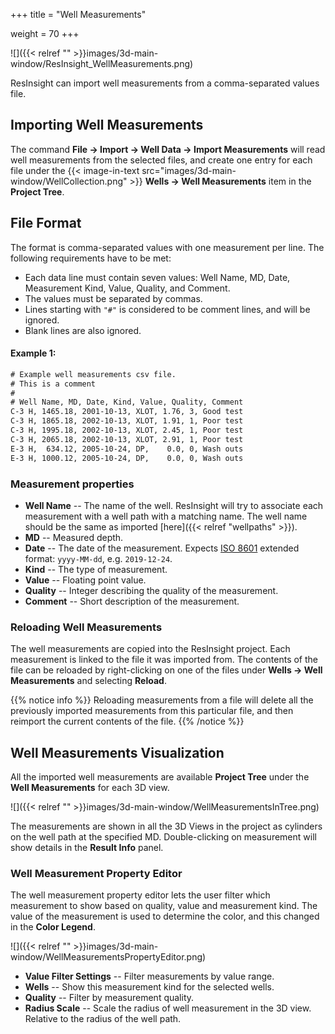 +++
title = "Well Measurements"

weight = 70
+++

![]({{< relref "" >}}images/3d-main-window/ResInsight_WellMeasurements.png)

ResInsight can import well measurements from a comma-separated values file. 

## Importing Well Measurements

The command **File -> Import -> Well Data -> Import Measurements** will read well measurements from the selected files, and create one entry for each file under the {{< image-in-text src="images/3d-main-window/WellCollection.png" >}} **Wells -> Well Measurements** item in the **Project Tree**. 


## File Format

The format is comma-separated values with one measurement per line. The following requirements have to be met:

- Each data line must contain seven values: Well Name, MD, Date, Measurement Kind, Value, Quality, and Comment.
- The values must be separated by commas.
- Lines starting with `"#"` is considered to be comment lines, and will be ignored.
- Blank lines are also ignored.

#### Example 1:

```txt
# Example well measurements csv file.
# This is a comment
#
# Well Name, MD, Date, Kind, Value, Quality, Comment
C-3 H, 1465.18, 2001-10-13, XLOT, 1.76, 3, Good test
C-3 H, 1865.18, 2002-10-13, XLOT, 1.91, 1, Poor test
C-3 H, 1995.18, 2002-10-13, XLOT, 2.45, 1, Poor test
C-3 H, 2065.18, 2002-10-13, XLOT, 2.91, 1, Poor test
E-3 H,  634.12, 2005-10-24, DP,    0.0, 0, Wash outs
E-3 H, 1000.12, 2005-10-24, DP,    0.0, 0, Wash outs
```
    
### Measurement properties

- **Well Name** -- The name of the well. ResInsight will try to associate each measurement with a well path with a matching name. The well name should be the same as imported [here]({{< relref "wellpaths" >}}).
- **MD** -- Measured depth.
- **Date** -- The date of the measurement. Expects [ISO 8601](https://en.wikipedia.org/wiki/ISO_8601#Calendar_dates) extended format: `yyyy-MM-dd`, e.g. `2019-12-24`.
- **Kind** -- The type of measurement.
- **Value** -- Floating point value.
- **Quality** -- Integer describing the quality of the measurement.
- **Comment** -- Short description of the measurement.


### Reloading Well Measurements
The well measurements are copied into the ResInsight project. Each measurement is linked to the file it was imported from. The contents of the file can be reloaded by right-clicking on one of the files under **Wells -> Well Measurements** and selecting **Reload**.

{{% notice info %}}
Reloading measurements from a file will delete all the previously imported measurements from this particular file, and then reimport the current contents of the file. 
{{% /notice %}}


## Well Measurements Visualization

All the imported well measurements are available **Project Tree** under the **Well Measurements** for each 3D view.

![]({{< relref "" >}}images/3d-main-window/WellMeasurementsInTree.png)

The measurements are shown in all the 3D Views in the project as cylinders on the well path at the specified MD. Double-clicking on measurement will show details in the **Result Info** panel.


### Well Measurement Property Editor

The well measurement property editor lets the user filter which measurement to show based on quality, value and measurement kind. The value of the measurement is used to determine the color, and this changed in the **Color Legend**.

![]({{< relref "" >}}images/3d-main-window/WellMeasurementsPropertyEditor.png)

- **Value Filter Settings** -- Filter measurements by value range.
- **Wells** -- Show this measurement kind for the selected wells.
- **Quality** -- Filter by measurement quality.
- **Radius Scale** -- Scale the radius of well measurement in the 3D view. Relative to the radius of the well path.

